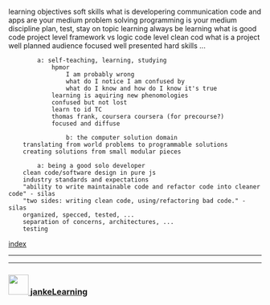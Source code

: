 learning objectives
	soft skills
		what is developering
			communication
				code and apps are your medium
			problem solving
				programming is your medium
			discipline
				plan, test, stay on topic
			learning
				always be learning
		what is good code
			project level
				framework vs logic
			code level
				clean cod
		what is a project
			well planned
			audience focused
			well presented
	hard skills
		...

			a: self-teaching, learning, studying
				hpmor
					I am probably wrong
					what do I notice I am confused by
					what do I know and how do I know it's true
				learning is aquiring new phenomologies
				confused but not lost
				learn to id TC
				thomas frank, coursera coursera (for precourse?)
				focused and diffuse

					b: the computer solution domain
		translating from world problems to programmable solutions
		creating solutions from small modular pieces

			a: being a good solo developer
		clean code/software design in pure js
		industry standards and expectations
		"ability to write maintainable code and refactor code into cleaner code" - silas
		"two sides: writing clean code, using/refactoring bad code." -  silas
		organized, specced, tested, ...
		separation of concerns, architectures, ...
		testing


[index](./readme.md)


---
---
### [<img src="https://github.com/jankeLearning/diagrams/blob/master/JL_clean.png" width="40" height="40" target="_blank" />  jankeLearning](https://jankelearning.github.io)

